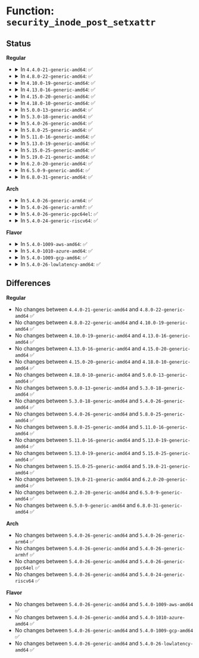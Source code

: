 # Function: <code>security_inode_post_setxattr</code>

## Status
<b>Regular</b>
<ul>
<li>
<details>
<summary>In <code>4.4.0-21-generic-amd64</code>: ✅</summary>

```c
void security_inode_post_setxattr(struct dentry * dentry, const char * name, const void * value, size_t size, int flags)
```

```json
{
  "name": "security_inode_post_setxattr",
  "collision_type": "Unique Global",
  "inline_type": "No",
  "funcs": [
    {
      "addr": 18446744071582243296,
      "name": "security_inode_post_setxattr",
      "external": true,
      "loc": "security/security.c:654",
      "file": "security/security.c",
      "inline": "seen, unknown",
      "caller_inline": [],
      "caller_func": [
        "fs/xattr.c:__vfs_setxattr_noperm"
      ]
    }
  ],
  "symbols": [
    {
      "addr": 18446744071582243296,
      "name": "security_inode_post_setxattr",
      "section": ".text",
      "bind": "STB_GLOBAL",
      "size": 129
    }
  ]
}
```
</details>
</li>
<li>
<details>
<summary>In <code>4.8.0-22-generic-amd64</code>: ✅</summary>

```c
void security_inode_post_setxattr(struct dentry * dentry, const char * name, const void * value, size_t size, int flags)
```

```json
{
  "name": "security_inode_post_setxattr",
  "collision_type": "Unique Global",
  "inline_type": "No",
  "funcs": [
    {
      "addr": 18446744071582461984,
      "name": "security_inode_post_setxattr",
      "external": true,
      "loc": "security/security.c:655",
      "file": "security/security.c",
      "inline": "seen, unknown",
      "caller_inline": [],
      "caller_func": [
        "fs/xattr.c:__vfs_setxattr_noperm"
      ]
    }
  ],
  "symbols": [
    {
      "addr": 18446744071582461984,
      "name": "security_inode_post_setxattr",
      "section": ".text",
      "bind": "STB_GLOBAL",
      "size": 129
    }
  ]
}
```
</details>
</li>
<li>
<details>
<summary>In <code>4.10.0-19-generic-amd64</code>: ✅</summary>

```c
void security_inode_post_setxattr(struct dentry * dentry, const char * name, const void * value, size_t size, int flags)
```

```json
{
  "name": "security_inode_post_setxattr",
  "collision_type": "Unique Global",
  "inline_type": "No",
  "funcs": [
    {
      "addr": 18446744071582554448,
      "name": "security_inode_post_setxattr",
      "external": true,
      "loc": "security/security.c:664",
      "file": "security/security.c",
      "inline": "seen, unknown",
      "caller_inline": [],
      "caller_func": [
        "fs/xattr.c:__vfs_setxattr_noperm"
      ]
    }
  ],
  "symbols": [
    {
      "addr": 18446744071582554448,
      "name": "security_inode_post_setxattr",
      "section": ".text",
      "bind": "STB_GLOBAL",
      "size": 129
    }
  ]
}
```
</details>
</li>
<li>
<details>
<summary>In <code>4.13.0-16-generic-amd64</code>: ✅</summary>

```c
void security_inode_post_setxattr(struct dentry * dentry, const char * name, const void * value, size_t size, int flags)
```

```json
{
  "name": "security_inode_post_setxattr",
  "collision_type": "Unique Global",
  "inline_type": "No",
  "funcs": [
    {
      "addr": 18446744071582641440,
      "name": "security_inode_post_setxattr",
      "external": true,
      "loc": "security/security.c:1269",
      "file": "security/security.c",
      "inline": "seen, unknown",
      "caller_inline": [],
      "caller_func": [
        "fs/xattr.c:__vfs_setxattr_noperm"
      ]
    }
  ],
  "symbols": [
    {
      "addr": 18446744071582641440,
      "name": "security_inode_post_setxattr",
      "section": ".text",
      "bind": "STB_GLOBAL",
      "size": 130
    }
  ]
}
```
</details>
</li>
<li>
<details>
<summary>In <code>4.15.0-20-generic-amd64</code>: ✅</summary>

```c
void security_inode_post_setxattr(struct dentry * dentry, const char * name, const void * value, size_t size, int flags)
```

```json
{
  "name": "security_inode_post_setxattr",
  "collision_type": "Unique Global",
  "inline_type": "No",
  "funcs": [
    {
      "addr": 18446744071582795696,
      "name": "security_inode_post_setxattr",
      "external": true,
      "loc": "security/security.c:1218",
      "file": "security/security.c",
      "inline": "seen, unknown",
      "caller_inline": [],
      "caller_func": [
        "fs/xattr.c:__vfs_setxattr_noperm"
      ]
    }
  ],
  "symbols": [
    {
      "addr": 18446744071582795696,
      "name": "security_inode_post_setxattr",
      "section": ".text",
      "bind": "STB_GLOBAL",
      "size": 135
    }
  ]
}
```
</details>
</li>
<li>
<details>
<summary>In <code>4.18.0-10-generic-amd64</code>: ✅</summary>

```c
void security_inode_post_setxattr(struct dentry * dentry, const char * name, const void * value, size_t size, int flags)
```

```json
{
  "name": "security_inode_post_setxattr",
  "collision_type": "Unique Global",
  "inline_type": "No",
  "funcs": [
    {
      "addr": 18446744071582993328,
      "name": "security_inode_post_setxattr",
      "external": true,
      "loc": "security/security.c:760",
      "file": "security/security.c",
      "inline": "seen, unknown",
      "caller_inline": [],
      "caller_func": [
        "fs/xattr.c:__vfs_setxattr_noperm"
      ]
    }
  ],
  "symbols": [
    {
      "addr": 18446744071582993328,
      "name": "security_inode_post_setxattr",
      "section": ".text",
      "bind": "STB_GLOBAL",
      "size": 126
    }
  ]
}
```
</details>
</li>
<li>
<details>
<summary>In <code>5.0.0-13-generic-amd64</code>: ✅</summary>

```c
void security_inode_post_setxattr(struct dentry * dentry, const char * name, const void * value, size_t size, int flags)
```

```json
{
  "name": "security_inode_post_setxattr",
  "collision_type": "Unique Global",
  "inline_type": "No",
  "funcs": [
    {
      "addr": 18446744071583104896,
      "name": "security_inode_post_setxattr",
      "external": true,
      "loc": "security/security.c:1281",
      "file": "security/security.c",
      "inline": "seen, unknown",
      "caller_inline": [],
      "caller_func": [
        "fs/xattr.c:__vfs_setxattr_noperm"
      ]
    }
  ],
  "symbols": [
    {
      "addr": 18446744071583104896,
      "name": "security_inode_post_setxattr",
      "section": ".text",
      "bind": "STB_GLOBAL",
      "size": 126
    }
  ]
}
```
</details>
</li>
<li>
<details>
<summary>In <code>5.3.0-18-generic-amd64</code>: ✅</summary>

```c
void security_inode_post_setxattr(struct dentry * dentry, const char * name, const void * value, size_t size, int flags)
```

```json
{
  "name": "security_inode_post_setxattr",
  "collision_type": "Unique Global",
  "inline_type": "No",
  "funcs": [
    {
      "addr": 18446744071583290944,
      "name": "security_inode_post_setxattr",
      "external": true,
      "loc": "security/security.c:1294",
      "file": "security/security.c",
      "inline": "seen, unknown",
      "caller_inline": [],
      "caller_func": [
        "fs/xattr.c:__vfs_setxattr_noperm"
      ]
    }
  ],
  "symbols": [
    {
      "addr": 18446744071583290944,
      "name": "security_inode_post_setxattr",
      "section": ".text",
      "bind": "STB_GLOBAL",
      "size": 128
    }
  ]
}
```
</details>
</li>
<li>
<details>
<summary>In <code>5.4.0-26-generic-amd64</code>: ✅</summary>

```c
void security_inode_post_setxattr(struct dentry * dentry, const char * name, const void * value, size_t size, int flags)
```

```json
{
  "name": "security_inode_post_setxattr",
  "collision_type": "Unique Global",
  "inline_type": "No",
  "funcs": [
    {
      "addr": 18446744071583396016,
      "name": "security_inode_post_setxattr",
      "external": true,
      "loc": "security/security.c:1334",
      "file": "security/security.c",
      "inline": "seen, unknown",
      "caller_inline": [],
      "caller_func": [
        "fs/xattr.c:__vfs_setxattr_noperm"
      ]
    }
  ],
  "symbols": [
    {
      "addr": 18446744071583396016,
      "name": "security_inode_post_setxattr",
      "section": ".text",
      "bind": "STB_GLOBAL",
      "size": 126
    }
  ]
}
```
</details>
</li>
<li>
<details>
<summary>In <code>5.8.0-25-generic-amd64</code>: ✅</summary>

```c
void security_inode_post_setxattr(struct dentry * dentry, const char * name, const void * value, size_t size, int flags)
```

```json
{
  "name": "security_inode_post_setxattr",
  "collision_type": "Unique Global",
  "inline_type": "No",
  "funcs": [
    {
      "addr": 18446744071583735488,
      "name": "security_inode_post_setxattr",
      "external": true,
      "loc": "security/security.c:1482",
      "file": "security/security.c",
      "inline": "seen, unknown",
      "caller_inline": [],
      "caller_func": [
        "fs/xattr.c:__vfs_setxattr_noperm"
      ]
    }
  ],
  "symbols": [
    {
      "addr": 18446744071583735488,
      "name": "security_inode_post_setxattr",
      "section": ".text",
      "bind": "STB_GLOBAL",
      "size": 126
    }
  ]
}
```
</details>
</li>
<li>
<details>
<summary>In <code>5.11.0-16-generic-amd64</code>: ✅</summary>

```c
void security_inode_post_setxattr(struct dentry * dentry, const char * name, const void * value, size_t size, int flags)
```

```json
{
  "name": "security_inode_post_setxattr",
  "collision_type": "Unique Global",
  "inline_type": "No",
  "funcs": [
    {
      "addr": 18446744071583855824,
      "name": "security_inode_post_setxattr",
      "external": true,
      "loc": "security/security.c:1484",
      "file": "security/security.c",
      "inline": "seen, unknown",
      "caller_inline": [],
      "caller_func": [
        "fs/xattr.c:__vfs_setxattr_noperm"
      ]
    }
  ],
  "symbols": [
    {
      "addr": 18446744071583855824,
      "name": "security_inode_post_setxattr",
      "section": ".text",
      "bind": "STB_GLOBAL",
      "size": 126
    }
  ]
}
```
</details>
</li>
<li>
<details>
<summary>In <code>5.13.0-19-generic-amd64</code>: ✅</summary>

```c
void security_inode_post_setxattr(struct dentry * dentry, const char * name, const void * value, size_t size, int flags)
```

```json
{
  "name": "security_inode_post_setxattr",
  "collision_type": "Unique Global",
  "inline_type": "No",
  "funcs": [
    {
      "addr": 18446744071583881584,
      "name": "security_inode_post_setxattr",
      "external": true,
      "loc": "security/security.c:1531",
      "file": "security/security.c",
      "inline": "seen, unknown",
      "caller_inline": [],
      "caller_func": [
        "fs/xattr.c:__vfs_setxattr_noperm"
      ]
    }
  ],
  "symbols": [
    {
      "addr": 18446744071583881584,
      "name": "security_inode_post_setxattr",
      "section": ".text",
      "bind": "STB_GLOBAL",
      "size": 126
    }
  ]
}
```
</details>
</li>
<li>
<details>
<summary>In <code>5.15.0-25-generic-amd64</code>: ✅</summary>

```c
void security_inode_post_setxattr(struct dentry * dentry, const char * name, const void * value, size_t size, int flags)
```

```json
{
  "name": "security_inode_post_setxattr",
  "collision_type": "Unique Global",
  "inline_type": "No",
  "funcs": [
    {
      "addr": 18446744071584245888,
      "name": "security_inode_post_setxattr",
      "external": true,
      "loc": "security/security.c:1538",
      "file": "security/security.c",
      "inline": "seen, unknown",
      "caller_inline": [],
      "caller_func": [
        "fs/xattr.c:__vfs_setxattr_noperm"
      ]
    }
  ],
  "symbols": [
    {
      "addr": 18446744071584245888,
      "name": "security_inode_post_setxattr",
      "section": ".text",
      "bind": "STB_GLOBAL",
      "size": 126
    }
  ]
}
```
</details>
</li>
<li>
<details>
<summary>In <code>5.19.0-21-generic-amd64</code>: ✅</summary>

```c
void security_inode_post_setxattr(struct dentry * dentry, const char * name, const void * value, size_t size, int flags)
```

```json
{
  "name": "security_inode_post_setxattr",
  "collision_type": "Unique Global",
  "inline_type": "No",
  "funcs": [
    {
      "addr": 18446744071584854592,
      "name": "security_inode_post_setxattr",
      "external": true,
      "loc": "security/security.c:1544",
      "file": "security/security.c",
      "inline": "seen, unknown",
      "caller_inline": [],
      "caller_func": [
        "fs/xattr.c:__vfs_setxattr_noperm"
      ]
    }
  ],
  "symbols": [
    {
      "addr": 18446744071584854592,
      "name": "security_inode_post_setxattr",
      "section": ".text",
      "bind": "STB_GLOBAL",
      "size": 146
    }
  ]
}
```
</details>
</li>
<li>
<details>
<summary>In <code>6.2.0-20-generic-amd64</code>: ✅</summary>

```c
void security_inode_post_setxattr(struct dentry * dentry, const char * name, const void * value, size_t size, int flags)
```

```json
{
  "name": "security_inode_post_setxattr",
  "collision_type": "Unique Global",
  "inline_type": "No",
  "funcs": [
    {
      "addr": 18446744071585558400,
      "name": "security_inode_post_setxattr",
      "external": true,
      "loc": "security/security.c:1585",
      "file": "security/security.c",
      "inline": "seen, unknown",
      "caller_inline": [],
      "caller_func": [
        "fs/xattr.c:__vfs_setxattr_noperm"
      ]
    }
  ],
  "symbols": [
    {
      "addr": 18446744071585558400,
      "name": "security_inode_post_setxattr",
      "section": ".text",
      "bind": "STB_GLOBAL",
      "size": 146
    }
  ]
}
```
</details>
</li>
<li>
<details>
<summary>In <code>6.5.0-9-generic-amd64</code>: ✅</summary>

```c
void security_inode_post_setxattr(struct dentry * dentry, const char * name, const void * value, size_t size, int flags)
```

```json
{
  "name": "security_inode_post_setxattr",
  "collision_type": "Unique Global",
  "inline_type": "No",
  "funcs": [
    {
      "addr": 18446744071585789296,
      "name": "security_inode_post_setxattr",
      "external": true,
      "loc": "security/security.c:2394",
      "file": "security/security.c",
      "inline": "seen, unknown",
      "caller_inline": [],
      "caller_func": [
        "fs/xattr.c:__vfs_setxattr_noperm"
      ]
    }
  ],
  "symbols": [
    {
      "addr": 18446744071585789296,
      "name": "security_inode_post_setxattr",
      "section": ".text",
      "bind": "STB_GLOBAL",
      "size": 146
    }
  ]
}
```
</details>
</li>
<li>
<details>
<summary>In <code>6.8.0-31-generic-amd64</code>: ✅</summary>

```c
void security_inode_post_setxattr(struct dentry * dentry, const char * name, const void * value, size_t size, int flags)
```

```json
{
  "name": "security_inode_post_setxattr",
  "collision_type": "Unique Global",
  "inline_type": "No",
  "funcs": [
    {
      "addr": 18446744071586037456,
      "name": "security_inode_post_setxattr",
      "external": true,
      "loc": "security/security.c:2468",
      "file": "security/security.c",
      "inline": "seen, unknown",
      "caller_inline": [],
      "caller_func": [
        "fs/xattr.c:__vfs_setxattr_noperm"
      ]
    }
  ],
  "symbols": [
    {
      "addr": 18446744071586037456,
      "name": "security_inode_post_setxattr",
      "section": ".text",
      "bind": "STB_GLOBAL",
      "size": 146
    }
  ]
}
```
</details>
</li>
</ul>
<b>Arch</b>
<ul>
<li>
<details>
<summary>In <code>5.4.0-26-generic-arm64</code>: ✅</summary>

```c
void security_inode_post_setxattr(struct dentry * dentry, const char * name, const void * value, size_t size, int flags)
```

```json
{
  "name": "security_inode_post_setxattr",
  "collision_type": "Unique Global",
  "inline_type": "No",
  "funcs": [
    {
      "addr": 18446603336495147928,
      "name": "security_inode_post_setxattr",
      "external": true,
      "loc": "security/security.c:1334",
      "file": "security/security.c",
      "inline": "seen, unknown",
      "caller_inline": [],
      "caller_func": [
        "fs/xattr.c:__vfs_setxattr_noperm"
      ]
    }
  ],
  "symbols": [
    {
      "addr": 18446603336495147928,
      "name": "security_inode_post_setxattr",
      "section": ".text",
      "bind": "STB_GLOBAL",
      "size": 148
    }
  ]
}
```
</details>
</li>
<li>
<details>
<summary>In <code>5.4.0-26-generic-armhf</code>: ✅</summary>

```c
void security_inode_post_setxattr(struct dentry * dentry, const char * name, const void * value, size_t size, int flags)
```

```json
{
  "name": "security_inode_post_setxattr",
  "collision_type": "Unique Global",
  "inline_type": "No",
  "funcs": [
    {
      "addr": 3228535636,
      "name": "security_inode_post_setxattr",
      "external": true,
      "loc": "security/security.c:1334",
      "file": "security/security.c",
      "inline": "seen, unknown",
      "caller_inline": [],
      "caller_func": [
        "fs/xattr.c:__vfs_setxattr_noperm"
      ]
    }
  ],
  "symbols": [
    {
      "addr": 3228535636,
      "name": "security_inode_post_setxattr",
      "section": ".text",
      "bind": "STB_GLOBAL",
      "size": 148
    }
  ]
}
```
</details>
</li>
<li>
<details>
<summary>In <code>5.4.0-26-generic-ppc64el</code>: ✅</summary>

```c
void security_inode_post_setxattr(struct dentry * dentry, const char * name, const void * value, size_t size, int flags)
```

```json
{
  "name": "security_inode_post_setxattr",
  "collision_type": "Unique Global",
  "inline_type": "No",
  "funcs": [
    {
      "addr": 13835058055289070624,
      "name": "security_inode_post_setxattr",
      "external": true,
      "loc": "security/security.c:1334",
      "file": "security/security.c",
      "inline": "seen, unknown",
      "caller_inline": [],
      "caller_func": [
        "fs/xattr.c:__vfs_setxattr_noperm"
      ]
    }
  ],
  "symbols": [
    {
      "addr": 13835058055289070624,
      "name": "security_inode_post_setxattr",
      "section": ".text",
      "bind": "STB_GLOBAL",
      "size": 224
    }
  ]
}
```
</details>
</li>
<li>
<details>
<summary>In <code>5.4.0-24-generic-riscv64</code>: ✅</summary>

```c
void security_inode_post_setxattr(struct dentry * dentry, const char * name, const void * value, size_t size, int flags)
```

```json
{
  "name": "security_inode_post_setxattr",
  "collision_type": "Unique Global",
  "inline_type": "No",
  "funcs": [
    {
      "addr": 18446743936274395936,
      "name": "security_inode_post_setxattr",
      "external": true,
      "loc": "security/security.c:1334",
      "file": "security/security.c",
      "inline": "seen, unknown",
      "caller_inline": [],
      "caller_func": [
        "fs/xattr.c:__vfs_setxattr_noperm"
      ]
    }
  ],
  "symbols": [
    {
      "addr": 18446743936274395936,
      "name": "security_inode_post_setxattr",
      "section": ".text",
      "bind": "STB_GLOBAL",
      "size": 116
    }
  ]
}
```
</details>
</li>
</ul>
<b>Flavor</b>
<ul>
<li>
<details>
<summary>In <code>5.4.0-1009-aws-amd64</code>: ✅</summary>

```c
void security_inode_post_setxattr(struct dentry * dentry, const char * name, const void * value, size_t size, int flags)
```

```json
{
  "name": "security_inode_post_setxattr",
  "collision_type": "Unique Global",
  "inline_type": "No",
  "funcs": [
    {
      "addr": 18446744071583364752,
      "name": "security_inode_post_setxattr",
      "external": true,
      "loc": "security/security.c:1334",
      "file": "security/security.c",
      "inline": "seen, unknown",
      "caller_inline": [],
      "caller_func": [
        "fs/xattr.c:__vfs_setxattr_noperm"
      ]
    }
  ],
  "symbols": [
    {
      "addr": 18446744071583364752,
      "name": "security_inode_post_setxattr",
      "section": ".text",
      "bind": "STB_GLOBAL",
      "size": 126
    }
  ]
}
```
</details>
</li>
<li>
<details>
<summary>In <code>5.4.0-1010-azure-amd64</code>: ✅</summary>

```c
void security_inode_post_setxattr(struct dentry * dentry, const char * name, const void * value, size_t size, int flags)
```

```json
{
  "name": "security_inode_post_setxattr",
  "collision_type": "Unique Global",
  "inline_type": "No",
  "funcs": [
    {
      "addr": 18446744071583301856,
      "name": "security_inode_post_setxattr",
      "external": true,
      "loc": "security/security.c:1334",
      "file": "security/security.c",
      "inline": "seen, unknown",
      "caller_inline": [],
      "caller_func": [
        "fs/xattr.c:__vfs_setxattr_noperm"
      ]
    }
  ],
  "symbols": [
    {
      "addr": 18446744071583301856,
      "name": "security_inode_post_setxattr",
      "section": ".text",
      "bind": "STB_GLOBAL",
      "size": 126
    }
  ]
}
```
</details>
</li>
<li>
<details>
<summary>In <code>5.4.0-1009-gcp-amd64</code>: ✅</summary>

```c
void security_inode_post_setxattr(struct dentry * dentry, const char * name, const void * value, size_t size, int flags)
```

```json
{
  "name": "security_inode_post_setxattr",
  "collision_type": "Unique Global",
  "inline_type": "No",
  "funcs": [
    {
      "addr": 18446744071583348528,
      "name": "security_inode_post_setxattr",
      "external": true,
      "loc": "security/security.c:1334",
      "file": "security/security.c",
      "inline": "seen, unknown",
      "caller_inline": [],
      "caller_func": [
        "fs/xattr.c:__vfs_setxattr_noperm"
      ]
    }
  ],
  "symbols": [
    {
      "addr": 18446744071583348528,
      "name": "security_inode_post_setxattr",
      "section": ".text",
      "bind": "STB_GLOBAL",
      "size": 126
    }
  ]
}
```
</details>
</li>
<li>
<details>
<summary>In <code>5.4.0-26-lowlatency-amd64</code>: ✅</summary>

```c
void security_inode_post_setxattr(struct dentry * dentry, const char * name, const void * value, size_t size, int flags)
```

```json
{
  "name": "security_inode_post_setxattr",
  "collision_type": "Unique Global",
  "inline_type": "No",
  "funcs": [
    {
      "addr": 18446744071583443712,
      "name": "security_inode_post_setxattr",
      "external": true,
      "loc": "security/security.c:1334",
      "file": "security/security.c",
      "inline": "seen, unknown",
      "caller_inline": [],
      "caller_func": [
        "fs/xattr.c:__vfs_setxattr_noperm"
      ]
    }
  ],
  "symbols": [
    {
      "addr": 18446744071583443712,
      "name": "security_inode_post_setxattr",
      "section": ".text",
      "bind": "STB_GLOBAL",
      "size": 126
    }
  ]
}
```
</details>
</li>
</ul>

## Differences
<b>Regular</b>
<ul>
<li>
No changes between <code>4.4.0-21-generic-amd64</code> and <code>4.8.0-22-generic-amd64</code> ✅
</li>
<li>
No changes between <code>4.8.0-22-generic-amd64</code> and <code>4.10.0-19-generic-amd64</code> ✅
</li>
<li>
No changes between <code>4.10.0-19-generic-amd64</code> and <code>4.13.0-16-generic-amd64</code> ✅
</li>
<li>
No changes between <code>4.13.0-16-generic-amd64</code> and <code>4.15.0-20-generic-amd64</code> ✅
</li>
<li>
No changes between <code>4.15.0-20-generic-amd64</code> and <code>4.18.0-10-generic-amd64</code> ✅
</li>
<li>
No changes between <code>4.18.0-10-generic-amd64</code> and <code>5.0.0-13-generic-amd64</code> ✅
</li>
<li>
No changes between <code>5.0.0-13-generic-amd64</code> and <code>5.3.0-18-generic-amd64</code> ✅
</li>
<li>
No changes between <code>5.3.0-18-generic-amd64</code> and <code>5.4.0-26-generic-amd64</code> ✅
</li>
<li>
No changes between <code>5.4.0-26-generic-amd64</code> and <code>5.8.0-25-generic-amd64</code> ✅
</li>
<li>
No changes between <code>5.8.0-25-generic-amd64</code> and <code>5.11.0-16-generic-amd64</code> ✅
</li>
<li>
No changes between <code>5.11.0-16-generic-amd64</code> and <code>5.13.0-19-generic-amd64</code> ✅
</li>
<li>
No changes between <code>5.13.0-19-generic-amd64</code> and <code>5.15.0-25-generic-amd64</code> ✅
</li>
<li>
No changes between <code>5.15.0-25-generic-amd64</code> and <code>5.19.0-21-generic-amd64</code> ✅
</li>
<li>
No changes between <code>5.19.0-21-generic-amd64</code> and <code>6.2.0-20-generic-amd64</code> ✅
</li>
<li>
No changes between <code>6.2.0-20-generic-amd64</code> and <code>6.5.0-9-generic-amd64</code> ✅
</li>
<li>
No changes between <code>6.5.0-9-generic-amd64</code> and <code>6.8.0-31-generic-amd64</code> ✅
</li>
</ul>
<b>Arch</b>
<ul>
<li>
No changes between <code>5.4.0-26-generic-amd64</code> and <code>5.4.0-26-generic-arm64</code> ✅
</li>
<li>
No changes between <code>5.4.0-26-generic-amd64</code> and <code>5.4.0-26-generic-armhf</code> ✅
</li>
<li>
No changes between <code>5.4.0-26-generic-amd64</code> and <code>5.4.0-26-generic-ppc64el</code> ✅
</li>
<li>
No changes between <code>5.4.0-26-generic-amd64</code> and <code>5.4.0-24-generic-riscv64</code> ✅
</li>
</ul>
<b>Flavor</b>
<ul>
<li>
No changes between <code>5.4.0-26-generic-amd64</code> and <code>5.4.0-1009-aws-amd64</code> ✅
</li>
<li>
No changes between <code>5.4.0-26-generic-amd64</code> and <code>5.4.0-1010-azure-amd64</code> ✅
</li>
<li>
No changes between <code>5.4.0-26-generic-amd64</code> and <code>5.4.0-1009-gcp-amd64</code> ✅
</li>
<li>
No changes between <code>5.4.0-26-generic-amd64</code> and <code>5.4.0-26-lowlatency-amd64</code> ✅
</li>
</ul>
